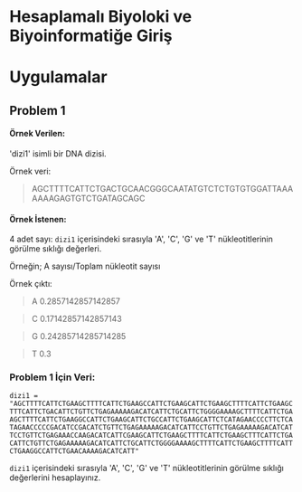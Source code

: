 # Hesaplamalı Biyoloki ve Biyoinformatiğe Giriş

# Uygulamalar

## Problem 1

#### Örnek Verilen:

'dizi1' isimli bir DNA dizisi.

Örnek veri:

> AGCTTTTCATTCTGACTGCAACGGGCAATATGTCTCTGTGTGGATTAAAAAAAGAGTGTCTGATAGCAGC

#### Örnek İstenen:

4 adet sayı: `dizi1` içerisindeki sırasıyla 'A', 'C', 'G' ve 'T' nükleotitlerinin görülme sıklığı değerleri.

Örneğin; A sayısı/Toplam nükleotit sayısı

Örnek çıktı:

> A 0.2857142857142857

> C 0.17142857142857143

> G 0.24285714285714285

> T 0.3

### Problem 1 İçin Veri:

`dizi1 = "AGCTTTTCATTCTGAAGCTTTTCATTCTGAAGCCATTCTGAAGCATTCTGAAGCTTTTCATTCTGAAGCTTTCATTCTGACATTCTGTTCTGAGAAAAAGACATCATTCTGCATTCTGGGGAAAAGCTTTTCATTCTGAAGCTTTTCATTCTGAAGGCCATTCTGAAGCATTCTGCCATTCTGAAGCATTCTCATAGAACCCCTTCTCATAGAACCCCCGACATCCGACATCTGTTCTGAGAAAAAGACATCATTCCTGTTCTGAGAAAAAGACATCATTCCTGTTCTGAGAAACCAAGACATCATTCGAAGCATTCTGAAGCTTTTCATTCTGAAGCTTTCATTCTGACATTCTGTTCTGAGAAAAAGACATCATTCTGCATTCTGGGGAAAAGCTTTTCATTCTGAAGCTTTTCATTCTGAAGGCCATTCTGAACAAAAGACATCATT"`

`dizi1` içerisindeki sırasıyla 'A', 'C', 'G' ve 'T' nükleotitlerinin görülme sıklığı değerlerini hesaplayınız.
